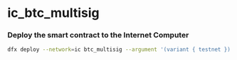 # ic_btc_multisig

### Deploy the smart contract to the Internet Computer

```bash
dfx deploy --network=ic btc_multisig --argument '(variant { testnet })'
```